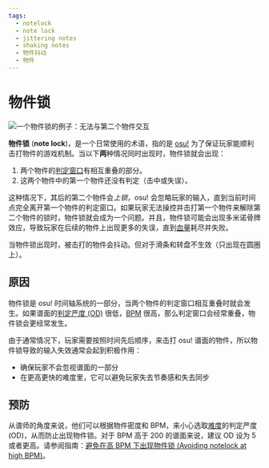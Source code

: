 ```yaml
---
tags:
  - notelock
  - note lock
  - jittering notes
  - shaking notes
  - 物件抖动
  - 物件
---
```


# 物件锁

![](img/notelock.gif "一个物件锁的例子：无法与第二个物件交互")

**物件锁** (**note lock**)，是一个日常使用的术语，指的是 [osu!](/wiki/Game_mode/osu!) 为了保证玩家能顺利击打物件的游戏机制。当以下**两**种情况同时出现时，物件锁就会出现：

1. 两个物件的[判定窗口](/wiki/Beatmap/Overall_difficulty#timing)有相互重叠的部分。
2. 这两个物件中的第一个物件还没有判定（击中或失误）。

这种情况下，其后的第二个物件会*上锁*，osu! 会忽略玩家的输入，直到当前时间点完全离开第一个物件的判定窗口。如果玩家无法操控并击打第一个物件来解除第二个物件的锁时，物件锁就会成为一个问题。并且，物件锁可能会出现多米诺骨牌效应，导致玩家在后续的物件上出现更多的失误，直到[血量](/wiki/Gameplay/Health)耗尽并失败。

当物件锁出现时，被击打的物件会抖动。但对于滑条和转盘不生效（只出现在圆圈上）。

## 原因

物件锁是 osu! 时间轴系统的一部分，当两个物件的判定窗口相互重叠时就会发生。如果谱面的[判定严度 (OD)](/wiki/Beatmap/Overall_difficulty) 很低，[BPM](/wiki/Music_theory/Tempo) 很高，那么判定窗口会经常重叠，物件锁会更经常发生。

由于通常情况下，玩家需要按照时间先后顺序，来击打 osu! 谱面的物件，所以物件锁导致的输入失效通常会起到积极作用：

- 确保玩家不会忽视谱面的一部分
- 在更高更快的难度里，它可以避免玩家失去节奏感和失去同步

## 预防

从谱师的角度来说，他们可以根据物件密度和 BPM，来小心选取[难度](/wiki/Beatmap/Difficulty)的判定严度 (OD)，从而防止出现物件锁。对于 BPM 高于 200 的谱面来说，建议 OD 设为 5 或者更高。请参阅指南：[避免在高 BPM 下出现物件锁 (Avoiding notelock at high BPM)](https://osu.ppy.sh/community/forums/topics/334458)。
